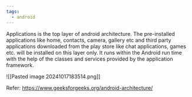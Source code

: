 ```yaml
---
tags:
  - android
---
```


Applications is the top layer of android architecture. The pre-installed applications like home, contacts, camera, gallery etc and third party applications downloaded from the play store like chat applications, games etc. will be installed on this layer only. It runs within the Android run time with the help of the classes and services provided by the application framework.

![[Pasted image 20241017183514.png]]

Refer: https://www.geeksforgeeks.org/android-architecture/ 